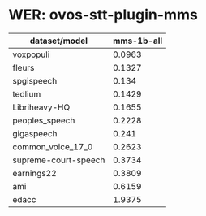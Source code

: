 
# WER: ovos-stt-plugin-mms
|dataset/model|mms-1b-all|
|-|-|
| voxpopuli | 0.0963 |
| fleurs | 0.1327 |
| spgispeech | 0.134 |
| tedlium | 0.1429 |
| Libriheavy-HQ | 0.1655 |
| peoples_speech | 0.2228 |
| gigaspeech | 0.241 |
| common_voice_17_0 | 0.2623 |
| supreme-court-speech | 0.3734 |
| earnings22 | 0.3809 |
| ami | 0.6159 |
| edacc | 1.9375 |